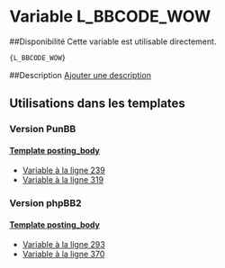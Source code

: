 # Variable L_BBCODE_WOW

##Disponibilité
Cette variable est utilisable directement.

```html
{L_BBCODE_WOW}
```

##Description
[Ajouter une description](https://fa-tvars.appspot.com/var/L_BBCODE_WOW)

## Utilisations dans les templates

### Version PunBB

#### [Template posting_body](punbb/posting_body.md#readme)
* [Variable &agrave; la ligne 239](../punbb/posting_body.tpl#L239)
* [Variable &agrave; la ligne 319](../punbb/posting_body.tpl#L319)

### Version phpBB2

#### [Template posting_body](subsilver/posting_body.md#readme)
* [Variable &agrave; la ligne 293](../subsilver/posting_body.tpl#L293)
* [Variable &agrave; la ligne 370](../subsilver/posting_body.tpl#L370)